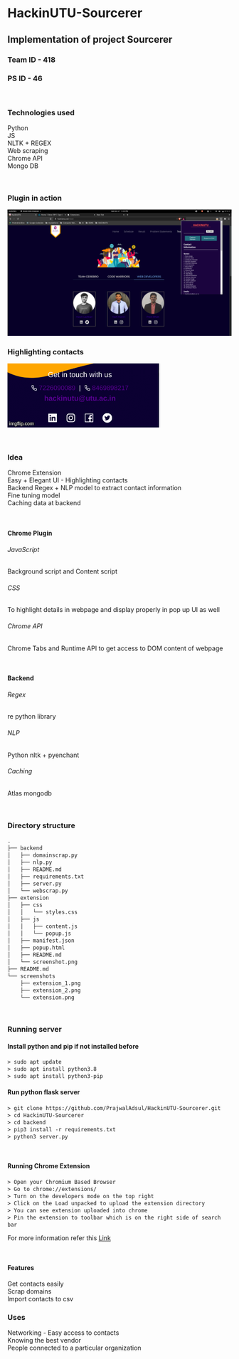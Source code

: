 # HackinUTU-Sourcerer


## Implementation of project Sourcerer
### Team ID - 418
### PS ID - 46
<br />

### Technologies used 
Python <br />
JS <br />
NLTK + REGEX <br />
Web scraping <br />
Chrome API <br />
Mongo DB

<br />

### Plugin in action
![ext](https://github.com/PrajwalAdsul/HackinUTU-Sourcerer/blob/main/screenshots/extension.png)

### Highlighting contacts
![highlight](https://github.com/PrajwalAdsul/HackinUTU-Sourcerer/blob/main/screenshots/highlight.gif)

<br />

### Idea

Chrome Extension <br />
Easy + Elegant UI - Highlighting contacts <br />
Backend Regex + NLP model to extract contact information <br />
Fine tuning model <br />
Caching data at backend

<br />


#### Chrome Plugin
###### JavaScript
Background script and Content script
###### CSS
To highlight details in webpage and display properly in pop up UI as well
###### Chrome API
Chrome Tabs and Runtime API to get access to DOM content of webpage

<br />

#### Backend
###### Regex
re python library
###### NLP
Python nltk + pyenchant  
###### Caching
Atlas mongodb

<br />

### Directory structure
```
.
├── backend
│   ├── domainscrap.py
│   ├── nlp.py
│   ├── README.md
│   ├── requirements.txt
│   ├── server.py
│   └── webscrap.py
├── extension
│   ├── css
│   │   └── styles.css
│   ├── js
│   │   ├── content.js
│   │   └── popup.js
│   ├── manifest.json
│   ├── popup.html
│   ├── README.md
│   └── screenshot.png
├── README.md
└── screenshots
    ├── extension_1.png
    ├── extension_2.png
    └── extension.png
```
<br />

### Running server

#### Install python and pip if not installed before
```
> sudo apt update
> sudo apt install python3.8
> sudo apt install python3-pip

```

#### Run python flask server
```
> git clone https://github.com/PrajwalAdsul/HackinUTU-Sourcerer.git
> cd HackinUTU-Sourcerer
> cd backend
> pip3 install -r requirements.txt 
> python3 server.py
```
<br />

#### Running Chrome Extension
```
> Open your Chromium Based Browser 
> Go to chrome://extensions/ 
> Turn on the developers mode on the top right
> Click on the Load unpacked to upload the extension directory 
> You can see extension uploaded into chrome
> Pin the extension to toolbar which is on the right side of search bar
```
For more information refer this [Link](https://support.google.com/chrome_webstore/answer/2664769?hl=en)

<br />

#### Features
Get contacts easily <br />
Scrap domains <br />
Import contacts to csv <br />


### Uses
Networking - Easy access to contacts <br />
Knowing the best vendor <br />
People connected to a particular organization <br />

<br />

